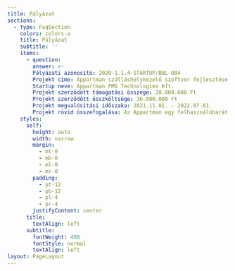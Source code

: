 ```yaml
---
title: Pályázat
sections:
  - type: FaqSection
    colors: colors-a
    title: Pályázat
    subtitle: ''
    items:
      - question: 
        answer: >-
        Pályázati azonosító: 2020-1.1.4-STARTUP/BNL-004
        Projekt címe: Appartman szálláshelykezelő szoftver fejlesztése és piacra vitele
        Startup neve: Appartman PMS Technologies Kft.
        Projekt szerződött támogatási összege: 28.800.000 Ft
        Projekt szerződött összköltsége: 36.000.000 Ft
        Projekt megvalósítási időszaka: 2021.11.01. - 2022.07.01.
        Projekt rövid összefogalása: Az Appartman egy felhasználóbarát szálláshelykezelő szoftver (PMS – Property management system), amely segíti a szálláshely tulajdonosokat vendégeik kötelező adminisztrációjában és kényelmi funkciókkal könnyíti meg a napi munkavégzést.
    styles:
      self:
        height: auto
        width: narrow
        margin:
          - mt-0
          - mb-0
          - ml-0
          - mr-0
        padding:
          - pt-12
          - pb-12
          - pl-4
          - pr-4
        justifyContent: center
      title:
        textAlign: left
      subtitle:
        fontWeight: 400
        fontStyle: normal
        textAlign: left
layout: PageLayout
---
```


